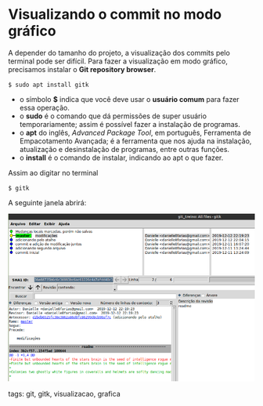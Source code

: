 # Visualizando o commit no modo gráfico

A depender do tamanho do projeto, a visualização dos commits pelo terminal pode ser difícil. Para fazer a visualização em modo gráfico, precisamos instalar o **Git repository browser**.

```
$ sudo apt install gitk
```

- o símbolo **$** indica que você deve usar o **usuário comum** para fazer essa operação.
- o **sudo** é o comando que dá permissões de super usuário temporariamente; assim é possível fazer a instalação de programas.
- o **apt** do inglês, *Advanced Package Tool*, em português, Ferramenta de Empacotamento Avançada; é a ferramenta que nos ajuda na instalação, atualização e desinstalação de programas, entre outras funções.
- o **install** é o comando de instalar, indicando ao apt o que fazer.

Assim ao digitar no terminal

```
$ gitk
```

A seguinte janela abrirá:

![visualização gráfica do fluxo do git](img/p0009-0.png)

tags: git, gitk, visualizacao, grafica
